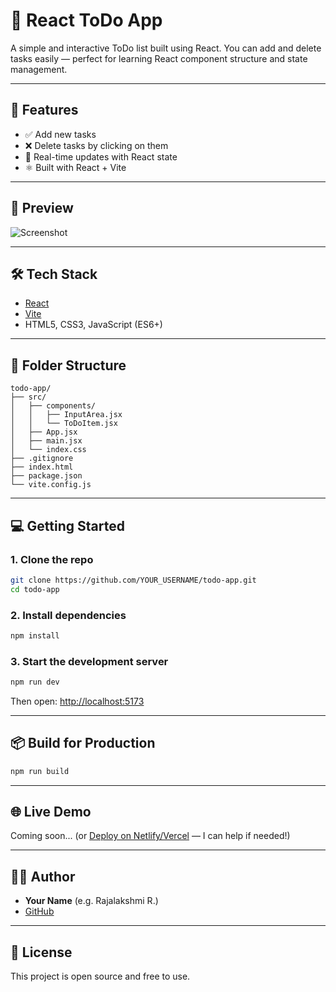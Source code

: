 
# 📝 React ToDo App

A simple and interactive ToDo list built using React. You can add and delete tasks easily — perfect for learning React component structure and state management.

---

## 🚀 Features

- ✅ Add new tasks
- ❌ Delete tasks by clicking on them
- 🔄 Real-time updates with React state
- ⚛️ Built with React + Vite

---

## 📸 Preview

![Screenshot](https://via.placeholder.com/600x300?text=ToDo+App+Preview)

---

## 🛠️ Tech Stack

- [React](https://reactjs.org/)
- [Vite](https://vitejs.dev/)
- HTML5, CSS3, JavaScript (ES6+)

---

## 📂 Folder Structure

```
todo-app/
├── src/
│   ├── components/
│   │   ├── InputArea.jsx
│   │   └── ToDoItem.jsx
│   ├── App.jsx
│   ├── main.jsx
│   └── index.css
├── .gitignore
├── index.html
├── package.json
└── vite.config.js
```

---

## 💻 Getting Started

### 1. Clone the repo
```bash
git clone https://github.com/YOUR_USERNAME/todo-app.git
cd todo-app
```

### 2. Install dependencies
```bash
npm install
```

### 3. Start the development server
```bash
npm run dev
```

Then open: [http://localhost:5173](http://localhost:5173)

---

## 📦 Build for Production

```bash
npm run build
```

---

## 🌐 Live Demo

Coming soon... (or [Deploy on Netlify/Vercel](https://vercel.com/) — I can help if needed!)

---

## 👩‍💻 Author

- **Your Name** (e.g. Rajalakshmi R.)
- [GitHub](https://github.com/YOUR_USERNAME)

---

## 📃 License

This project is open source and free to use.
